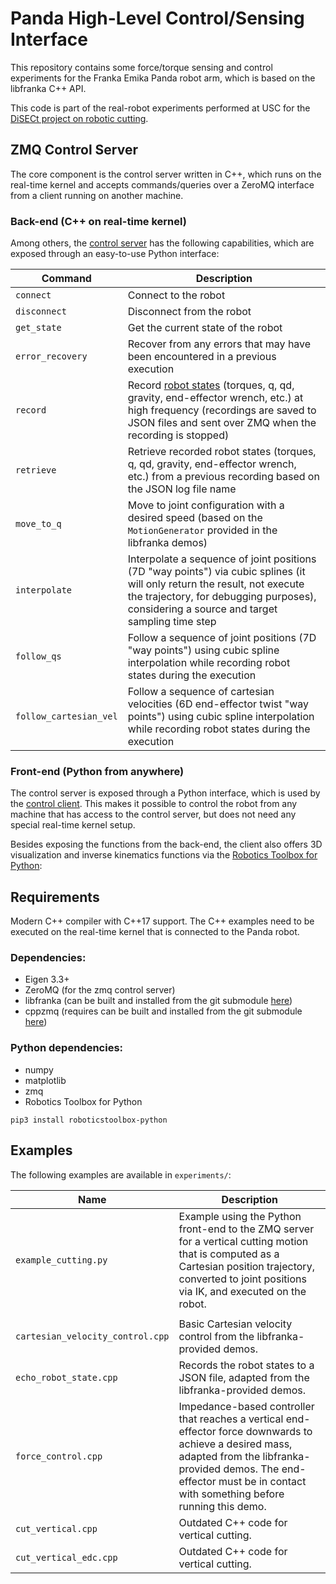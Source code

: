 # Panda High-Level Control/Sensing Interface
This repository contains some force/torque sensing and control experiments for the Franka Emika Panda robot arm, which is based on the libfranka C++ API.

This code is part of the real-robot experiments performed at USC for the [DiSECt project on robotic cutting](https://diff-cutting-sim.github.io/).

## ZMQ Control Server

The core component is the control server written in C++, which runs on the real-time kernel and accepts commands/queries over a ZeroMQ interface from a client running on another machine.

### Back-end (C++ on real-time kernel)
Among others, the [control server](experiments/zmq_control_server.cpp) has the following capabilities, which are exposed through an easy-to-use Python interface:

| Command | Description |
| --- | --- |
| `connect` | Connect to the robot |
| `disconnect` | Disconnect from the robot |
| `get_state` | Get the current state of the robot |
| `error_recovery` | Recover from any errors that may have been encountered in a previous execution |
| `record` | Record [robot states](https://frankaemika.github.io/libfranka/structfranka_1_1RobotState.html) (torques, q, qd, gravity, end-effector wrench, etc.) at high frequency (recordings are saved to JSON files and sent over ZMQ when the recording is stopped) |
| `retrieve` | Retrieve recorded robot states (torques, q, qd, gravity, end-effector wrench, etc.) from a previous recording based on the JSON log file name |
| `move_to_q` | Move to joint configuration with a desired speed (based on the `MotionGenerator` provided in the libfranka demos) |
| `interpolate` | Interpolate a sequence of joint positions (7D "way points") via cubic splines (it will only return the result, not execute the trajectory, for debugging purposes), considering a source and target sampling time step |
| `follow_qs` | Follow a sequence of joint positions (7D "way points") using cubic spline interpolation while recording robot states during the execution |
| `follow_cartesian_vel` | Follow a sequence of cartesian velocities (6D end-effector twist "way points") using cubic spline interpolation while recording robot states during the execution |

### Front-end (Python from anywhere)
The control server is exposed through a Python interface, which is used by the [control client](experiments/zmq_control_client.py). This makes it possible to control the robot from any machine that has access to the control server, but does not need any special real-time kernel setup.

Besides exposing the functions from the back-end, the client also offers 3D visualization and inverse kinematics functions via the [Robotics Toolbox for Python](https://github.com/petercorke/robotics-toolbox-python):


## Requirements

Modern C++ compiler with C++17 support. The C++ examples need to be executed on the real-time kernel that is connected to the Panda robot.

### Dependencies:
* Eigen 3.3+
* ZeroMQ (for the zmq control server)
* libfranka (can be built and installed from the git submodule [here](libfranka/))
* cppzmq (requires can be built and installed from the git submodule [here](cppzmq/))

### Python dependencies:
* numpy
* matplotlib
* zmq
* Robotics Toolbox for Python
```
pip3 install roboticstoolbox-python
```

## Examples

The following examples are available in `experiments/`:

| Name | Description |
| --- | --- |
| `example_cutting.py` | Example using the Python front-end to the ZMQ server for a vertical cutting motion that is computed as a Cartesian position trajectory, converted to joint positions via IK, and executed on the robot. |
|  |
| `cartesian_velocity_control.cpp` | Basic Cartesian velocity control from the libfranka-provided demos. |
| `echo_robot_state.cpp` | Records the robot states to a JSON file, adapted from the libfranka-provided demos. |
| `force_control.cpp` | Impedance-based controller that reaches a  vertical end-effector force downwards to achieve a desired mass, adapted from the libfranka-provided demos. The end-effector must be in contact with something before running this demo. |
| `cut_vertical.cpp` | Outdated C++ code for vertical cutting. |
| `cut_vertical_edc.cpp` | Outdated C++ code for vertical cutting. |